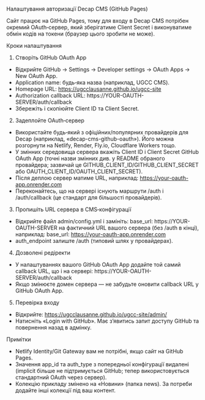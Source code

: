 Налаштування авторизації Decap CMS (GitHub Pages)

Сайт працює на GitHub Pages, тому для входу в Decap CMS потрібен окремий OAuth‑сервер, який зберігатиме Client Secret і виконуватиме обмін кодів на токени (браузер цього зробити не може).

Кроки налаштування

1) Створіть GitHub OAuth App
- Відкрийте GitHub → Settings → Developer settings → OAuth Apps → New OAuth App.
- Application name: будь‑яка назва (наприклад, UGCC CMS).
- Homepage URL: https://ugcclausanne.github.io/ugcc-site
- Authorization callback URL: https://YOUR-OAUTH-SERVER/auth/callback
- Збережіть і скопіюйте Client ID та Client Secret.

2) Задеплойте OAuth‑сервер
- Використайте будь‑який з офіційних/популярних провайдерів для Decap (наприклад, «decap-cms-github-oauth»). Його можна розгорнути на Netlify, Render, Fly.io, Cloudflare Workers тощо.
- У змінних середовища сервера вкажіть Client ID і Client Secret GitHub OAuth App (точні назви змінних див. у README обраного провайдера; зазвичай це GITHUB_CLIENT_ID/GITHUB_CLIENT_SECRET або OAUTH_CLIENT_ID/OAUTH_CLIENT_SECRET).
- Після деплою сервер матиме URL, наприклад: https://your-oauth-app.onrender.com
- Переконайтесь, що на сервері існують маршрути /auth і /auth/callback (це стандарт для більшості провайдерів).

3) Пропишіть URL сервера в CMS‑конфігурації
- Відкрийте файл admin/config.yml і замініть:
  base_url: https://YOUR-OAUTH-SERVER
  на фактичний URL вашого сервера (без /auth в кінці), наприклад:
  base_url: https://your-oauth-app.onrender.com
- auth_endpoint залиште /auth (типовий шлях у провайдерах).

4) Дозволені редіректи
- У налаштуваннях вашого GitHub OAuth App додайте той самий callback URL, що і на сервері:
  https://YOUR-OAUTH-SERVER/auth/callback
- Якщо змінюєте домен сервера — не забудьте оновити callback URL у GitHub OAuth App.

5) Перевірка входу
- Відкрийте: https://ugcclausanne.github.io/ugcc-site/admin/
- Натисніть «Login with GitHub». Має з’явитись запит доступу GitHub та повернення назад в адмінку.

Примітки
- Netlify Identity/Git Gateway вам не потрібні, якщо сайт на GitHub Pages.
- Значення app_id та auth_type з попередньої конфігурації видалені (implicit більше не підтримується GitHub; тепер використовується стандартний OAuth через сервер).
- Колекцію прикладу змінено на «Новини» (папка news). За потреби додайте інші колекції під ваш контент.
